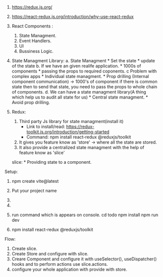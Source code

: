 1. https://redux.js.org/
2. https://react-redux.js.org/introduction/why-use-react-redux


1. React Components :
    1. State Managment.
    2. Event Handlers.
    3. UI
    4. Bussiness Logic.

2. State Managment Library:
    a. State Managment
        * Set the state
        * update of the state
    b. If we have an given realife application.
        * 1000s of components
        * passing the props to required coponents.
    c Problem with complex apps 
        * Individual state managment.
        * Prop drilling (Internal component communication) -> 1000's of component if there is common state then to send that state, you need to pass the props to whole chain of components.
    d. We can have a state managment library(A thing which help us to audit all state for us)
        * Central state managment.
        * Avoid prop drilling.

3. Redux:
   1. Third party Js library for state managment(install it)
        * Link to install/read: https://redux-toolkit.js.org/introduction/getting-started
        * Command: npm install react-redux @reduxjs/toolkit
    2. It gives you feature know as 'store' -> where all the state are stored.
    3. It also provide a centralized state managment with the help of feature know as 'slice'
   
   slice:
       * Providing state to a component.


Setup:
1. npm create vite@latest
2. Put your project name
3. <react>
4. <javascript>

5. run command which is appears on console.
  cd todo
  npm install
  npm run dev

6. npm install react-redux @reduxjs/toolkit


Flow:
1. Create slice.
2. Create Store and configure with slice.
3. Creare Component and configure it with useSelector(), useDispatcher() hooks and to perform actions use slice.actions.
4. configure your whole application with provide with store. 